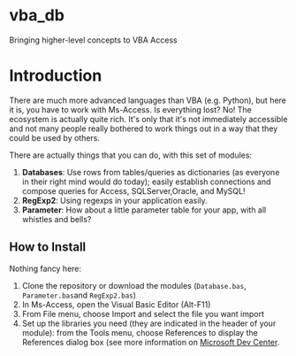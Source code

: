 # vba_db
Bringing higher-level concepts to VBA Access

# Introduction

There are much more advanced languages than VBA (e.g. Python), but here it is, you have to work with Ms-Access. Is everything lost? No!
The ecosystem is actually quite rich. It's only that it's not immediately accessible and not many people really bothered to work things
out in a way that they could be used by others.

There are actually things that you can do, with this set of modules:

1. **Databases**: Use rows from tables/queries as dictionaries (as everyone in their right mind would do today); easily establish connections and compose queries for Access, SQLServer,Oracle, and MySQL!
2. **RegExp2**: Using regexps in your application easily.
2. **Parameter**: How about a little parameter table for your app, with all whistles and bells?

## How to Install

Nothing fancy here:
1. Clone the repository or download the modules (`Database.bas`, `Parameter.bas`and `RegExp2.bas`)
2. In Ms-Access, open the Visual Basic Editor (Alt-F11)
3. From File menu, choose Import and select the file you want import
4. Set up the libraries you need (they are indicated in the header of your module): from the Tools menu, choose References to display the
   References dialog box (see more information on [Microsoft Dev Center](https://msdn.microsoft.com/en-us/vba/language-reference-vba/articles/check-or-add-an-object-library-reference).
